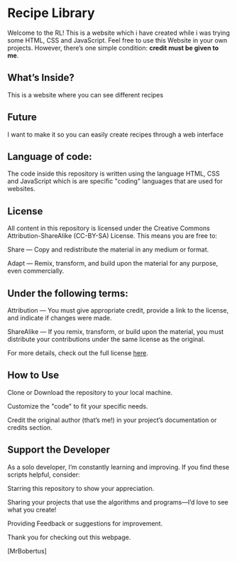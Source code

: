 # Recipe Library
Welcome to the RL! This is a website which i have created while i was trying some HTML, CSS and JavaScript. Feel free to use this Website in your own projects. However, there’s one simple condition: **credit must be given to me**.

## What’s Inside?
This is a website where you can see different recipes

## Future
I want to make it so you can easily create recipes through a web interface

## Language of code:
The code inside this repository is written using the language HTML, CSS and JavaScript which is are specific "coding" languages that are used for websites.

## License
All content in this repository is licensed under the Creative Commons Attribution-ShareAlike (CC-BY-SA) License. This means you are free to:

Share — Copy and redistribute the material in any medium or format.

Adapt — Remix, transform, and build upon the material for any purpose, even commercially.

## Under the following terms:

Attribution — You must give appropriate credit, provide a link to the license, and indicate if changes were made.

ShareAlike — If you remix, transform, or build upon the material, you must distribute your contributions under the same license as the original.

For more details, check out the full license [here](https://creativecommons.org/licenses/by-sa/4.0/).

## How to Use
Clone or Download the repository to your local machine.

Customize the "code" to fit your specific needs.

Credit the original author (that’s me!) in your project’s documentation or credits section.

## Support the Developer
As a solo developer, I’m constantly learning and improving. If you find these scripts helpful, consider:

Starring this repository to show your appreciation.

Sharing your projects that use the algorithms and programs—I’d love to see what you create!

Providing Feedback or suggestions for improvement.

Thank you for checking out this webpage.

[MrBobertus]
